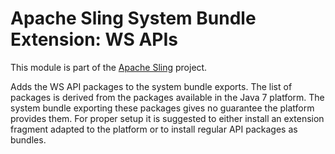 # Apache Sling System Bundle Extension: WS APIs

This module is part of the [Apache Sling](https://sling.apache.org) project.

Adds the WS API packages to the system bundle exports.
The list of packages is derived from the packages available
in the Java 7 platform. The system bundle exporting these
packages gives no guarantee the platform provides them.
For proper setup it is suggested to either install an
extension fragment adapted to the platform or to install
regular API packages as bundles.
